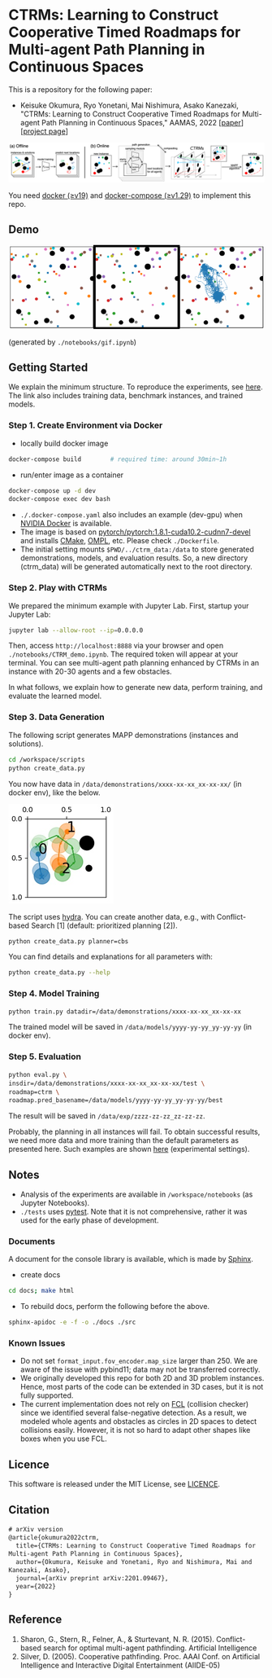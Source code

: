 # CTRMs: Learning to Construct Cooperative Timed Roadmaps for Multi-agent Path Planning in Continuous Spaces

This is a repository for the following paper:

- Keisuke Okumura, Ryo Yonetani, Mai Nishimura, Asako Kanezaki, "CTRMs: Learning to Construct Cooperative Timed Roadmaps for Multi-agent Path Planning in Continuous Spaces," AAMAS, 2022 [[paper](https://arxiv.org/abs/2201.09467)] [[project page](https://omron-sinicx.github.io/ctrm/)]

![](./assets/outline.png)

You need [docker (≥v19)](https://www.docker.com/) and [docker-compose (≥v1.29)](https://docs.docker.com/compose/) to implement this repo.

## Demo

![](./assets/demo_reduced.gif)

(generated by `./notebooks/gif.ipynb`)

## Getting Started

We explain the minimum structure. To reproduce the experiments, see [here](https://github.com/omron-sinicx/ctrm/wiki).
The link also includes training data, benchmark instances, and trained models.

### Step 1. Create Environment via Docker
- locally build docker image

```sh
docker-compose build        # required time: around 30min~1h
```

- run/enter image as a container

```sh
docker-compose up -d dev
docker-compose exec dev bash
```

- `./.docker-compose.yaml` also includes an example (dev-gpu) when [NVIDIA Docker](https://github.com/NVIDIA/nvidia-docker) is available.
- The image is based on [pytorch/pytorch:1.8.1-cuda10.2-cudnn7-devel](https://hub.docker.com/layers/pytorch/pytorch/1.8.1-cuda10.2-cudnn7-devel/images/sha256-0bb33b2f69f2af64e1c572294e3228fa423019a17aaf9bb9428e143307f307e4?context=explore) and installs [CMake](https://cmake.org/), [OMPL](https://ompl.kavrakilab.org/), etc. Please check `./Dockerfile`.
- The initial setting mounts `$PWD/../ctrm_data:/data` to store generated demonstrations, models, and evaluation results. So, a new directory (ctrm_data) will be generated automatically next to the root directory.

### Step 2. Play with CTRMs

We prepared the minimum example with Jupyter Lab.
First, startup your Jupyter Lab:

```sh
jupyter lab --allow-root --ip=0.0.0.0
```

Then, access `http://localhost:8888` via your browser and open `./notebooks/CTRM_demo.ipynb`.
The required token will appear at your terminal.
You can see multi-agent path planning enhanced by CTRMs in an instance with 20-30 agents and a few obstacles.

In what follows, we explain how to generate new data, perform training, and evaluate the learned model.

### Step 3. Data Generation

The following script generates MAPP demonstrations (instances and solutions).

```sh
cd /workspace/scripts
python create_data.py
```

You now have data in `/data/demonstrations/xxxx-xx-xx_xx-xx-xx/` (in docker env), like the below.

![](./assets/training_data_sample.jpg)


The script uses [hydra](https://hydra.cc/).
You can create another data, e.g., with Conflict-based Search [1] (default: prioritized planning [2]).

```sh
python create_data.py planner=cbs
```

You can find details and explanations for all parameters with:
```sh
python create_data.py --help
```

### Step 4. Model Training

```sh
python train.py datadir=/data/demonstrations/xxxx-xx-xx_xx-xx-xx
```

The trained model will be saved in `/data/models/yyyy-yy-yy_yy-yy-yy` (in docker env).

### Step 5. Evaluation

```sh
python eval.py \
insdir=/data/demonstrations/xxxx-xx-xx_xx-xx-xx/test \
roadmap=ctrm \
roadmap.pred_basename=/data/models/yyyy-yy-yy_yy-yy-yy/best
```

The result will be saved in `/data/exp/zzzz-zz-zz_zz-zz-zz`.

Probably, the planning in all instances will fail.
To obtain successful results, we need more data and more training than the default parameters as presented here.
Such examples are shown [here](https://github.com/omron-sinicx/ctrm/wiki) (experimental settings).

## Notes

- Analysis of the experiments are available in `/workspace/notebooks` (as Jupyter Notebooks).
- `./tests` uses [pytest](https://docs.pytest.org/).
  Note that it is not comprehensive, rather it was used for the early phase of development.

### Documents

A document for the console library is available, which is made by [Sphinx](https://www.sphinx-doc.org/en/master/).

-  create docs

```sh
cd docs; make html
```

- To rebuild docs, perform the following before the above.

```sh
sphinx-apidoc -e -f -o ./docs ./src
```

### Known Issues

 - Do not set `format_input.fov_encoder.map_size` larger than 250. We are aware of the issue with pybind11; data may not be transferred correctly.
 - We originally developed this repo for both 2D and 3D problem instances. Hence, most parts of the code can be extended in 3D cases, but it is not fully supported.
 - The current implementation does not rely on [FCL](https://github.com/flexible-collision-library/fcl) (collision checker) since we identified several false-negative detection. As a result, we modeled whole agents and obstacles as circles in 2D spaces to detect collisions easily. However, it is not so hard to adapt other shapes like boxes when you use FCL.

## Licence

This software is released under the MIT License, see [LICENCE](./LICENCE).


## Citation

```
# arXiv version
@article{okumura2022ctrm,
  title={CTRMs: Learning to Construct Cooperative Timed Roadmaps for Multi-agent Path Planning in Continuous Spaces},
  author={Okumura, Keisuke and Yonetani, Ryo and Nishimura, Mai and Kanezaki, Asako},
  journal={arXiv preprint arXiv:2201.09467},
  year={2022}
}
```

## Reference
1. Sharon, G., Stern, R., Felner, A., & Sturtevant, N. R. (2015). Conflict-based search for optimal multi-agent pathfinding. Artificial Intelligence
2. Silver, D. (2005). Cooperative pathfinding. Proc. AAAI Conf. on Artificial Intelligence and Interactive Digital Entertainment (AIIDE-05)

